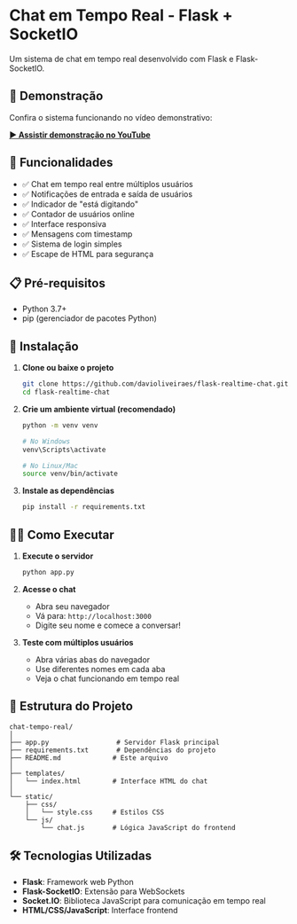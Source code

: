 # Chat em Tempo Real - Flask + SocketIO

Um sistema de chat em tempo real desenvolvido com Flask e Flask-SocketIO.

## 🎥 Demonstração

Confira o sistema funcionando no vídeo demonstrativo:

**[▶️ Assistir demonstração no YouTube](https://www.youtube.com/watch?v=v2QHpNBSwJU)**

## 🚀 Funcionalidades

- ✅ Chat em tempo real entre múltiplos usuários
- ✅ Notificações de entrada e saída de usuários
- ✅ Indicador de "está digitando"
- ✅ Contador de usuários online
- ✅ Interface responsiva
- ✅ Mensagens com timestamp
- ✅ Sistema de login simples
- ✅ Escape de HTML para segurança

## 📋 Pré-requisitos

- Python 3.7+
- pip (gerenciador de pacotes Python)

## 🔧 Instalação

1. **Clone ou baixe o projeto**
   ```bash
   git clone https://github.com/davioliveiraes/flask-realtime-chat.git
   cd flask-realtime-chat
   ```

2. **Crie um ambiente virtual (recomendado)**
   ```bash
   python -m venv venv
   
   # No Windows
   venv\Scripts\activate
   
   # No Linux/Mac
   source venv/bin/activate
   ```

3. **Instale as dependências**
   ```bash
   pip install -r requirements.txt
   ```

## 🏃‍♂️ Como Executar

1. **Execute o servidor**
   ```bash
   python app.py
   ```

2. **Acesse o chat**
   - Abra seu navegador
   - Vá para: `http://localhost:3000`
   - Digite seu nome e comece a conversar!

3. **Teste com múltiplos usuários**
   - Abra várias abas do navegador
   - Use diferentes nomes em cada aba
   - Veja o chat funcionando em tempo real

## 📁 Estrutura do Projeto

```
chat-tempo-real/
│
├── app.py                 # Servidor Flask principal
├── requirements.txt       # Dependências do projeto
├── README.md             # Este arquivo
│
├── templates/
│   └── index.html        # Interface HTML do chat
│
└── static/
    ├── css/
    │   └── style.css     # Estilos CSS
    └── js/
        └── chat.js       # Lógica JavaScript do frontend
```

## 🛠️ Tecnologias Utilizadas

- **Flask**: Framework web Python
- **Flask-SocketIO**: Extensão para WebSockets
- **Socket.IO**: Biblioteca JavaScript para comunicação em tempo real
- **HTML/CSS/JavaScript**: Interface frontend